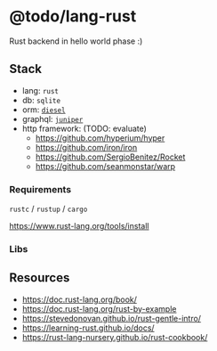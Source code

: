 # @todo/lang-rust

Rust backend in hello world phase :)

## Stack

- lang: `rust`
- db: `sqlite`
- orm: [`diesel`](https://github.com/diesel-rs/diesel)
- graphql: [`juniper`](https://github.com/graphql-rust/juniper)
- http framework: (TODO: evaluate)
  - https://github.com/hyperium/hyper
  - https://github.com/iron/iron
  - https://github.com/SergioBenitez/Rocket
  - https://github.com/seanmonstar/warp

### Requirements

`rustc` / `rustup` / `cargo`

https://www.rust-lang.org/tools/install

### Libs

## Resources

- https://doc.rust-lang.org/book/
- https://doc.rust-lang.org/rust-by-example
- https://stevedonovan.github.io/rust-gentle-intro/
- https://learning-rust.github.io/docs/
- https://rust-lang-nursery.github.io/rust-cookbook/
